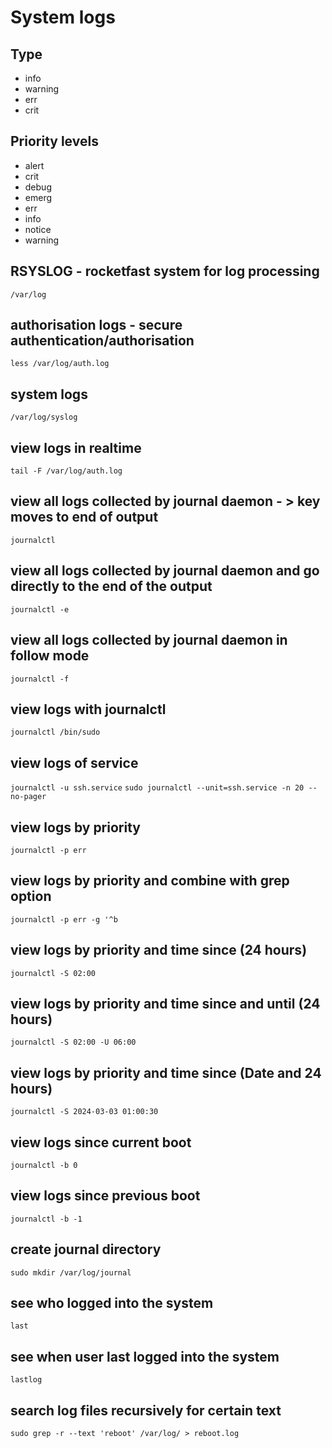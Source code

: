 # System logs

## Type
* info
* warning
* err
* crit

## Priority levels
* alert
* crit
* debug
* emerg
* err
* info
* notice
* warning

## RSYSLOG - rocketfast system for log processing
`/var/log`
## authorisation logs - secure authentication/authorisation
`less /var/log/auth.log`
## system logs
`/var/log/syslog`
## view logs in realtime
`tail -F /var/log/auth.log`
## view all logs collected by journal daemon - > key moves to end of output
`journalctl`
## view all logs collected by journal daemon and go directly to the end of the output
`journalctl -e`
## view all logs collected by journal daemon in follow mode
`journalctl -f`
## view logs with journalctl
`journalctl /bin/sudo`
## view logs of service
`journalctl -u ssh.service`
`sudo journalctl --unit=ssh.service -n 20 --no-pager`
## view logs by priority
`journalctl -p err`
## view logs by priority and combine with grep option
`journalctl -p err -g '^b`
## view logs by priority and time since (24 hours)
`journalctl -S 02:00`
## view logs by priority and time since and until (24 hours)
`journalctl -S 02:00 -U 06:00`
## view logs by priority and time since (Date and 24 hours)
`journalctl -S 2024-03-03 01:00:30`
## view logs since current boot
`journalctl -b 0`
## view logs since previous boot
`journalctl -b -1`
## create journal directory
`sudo mkdir /var/log/journal`
## see who logged into the system
`last`
## see when user last logged into the system
`lastlog`
## search log files recursively for certain text
`sudo grep -r --text 'reboot' /var/log/ > reboot.log`